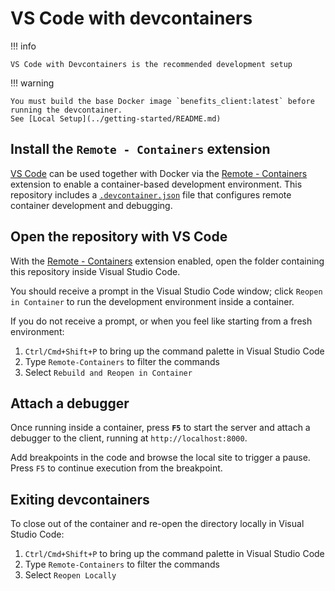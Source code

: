 # VS Code with devcontainers

!!! info

    VS Code with Devcontainers is the recommended development setup

!!! warning

    You must build the base Docker image `benefits_client:latest` before running the devcontainer.
    See [Local Setup](../getting-started/README.md)

## Install the `Remote - Containers` extension

[VS Code][vscode] can be used together with Docker via the [Remote - Containers][vscode-containers] extension to enable a
container-based development environment. This repository includes a [`.devcontainer.json`][config-file] file that configures
remote container development and debugging.

## Open the repository with VS Code

With the [Remote - Containers][vscode-containers] extension enabled, open the folder containing this repository inside Visual
Studio Code.

You should receive a prompt in the Visual Studio Code window; click `Reopen in Container` to run the development environment
inside a container.

If you do not receive a prompt, or when you feel like starting from a fresh environment:

1. `Ctrl/Cmd+Shift+P` to bring up the command palette in Visual Studio Code
1. Type `Remote-Containers` to filter the commands
1. Select `Rebuild and Reopen in Container`

## Attach a debugger

Once running inside a container, press **`F5`** to start the server and attach a debugger to the client, running at `http://localhost:8000`.

Add breakpoints in the code and browse the local site to trigger a pause. Press `F5` to continue execution from the breakpoint.

## Exiting devcontainers

To close out of the container and re-open the directory locally in Visual Studio Code:

1. `Ctrl/Cmd+Shift+P` to bring up the command palette in Visual Studio Code
1. Type `Remote-Containers` to filter the commands
1. Select `Reopen Locally`

[config-file]: https://github.com/cal-itp/benefits/blob/dev/.devcontainer.json
[vscode]: https://code.visualstudio.com/
[vscode-containers]: https://code.visualstudio.com/docs/remote/containers
